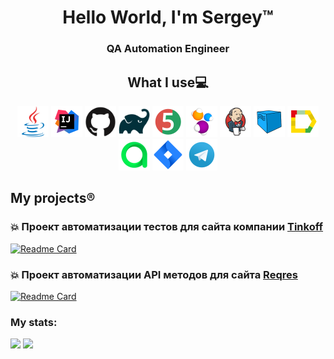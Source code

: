 <h1 align="center"> Hello World, I'm Sergey™️ </h1>
<h3 align="center"> QA Automation Engineer </h3>

<h2 align="center">  What I use💻</h2>
<p align="center">
<a href="https://www.java.com/"><img src="images/logo/Java.svg" width="50" height="50"/></a>
<a href="https://www.jetbrains.com/idea/"><img src="images/logo/Intelij_IDEA.svg" width="50" height="50"/></a>
<a href="https://www.github.com/"><img src="images/logo/Github.svg" width="50" height="50"/></a>
<a href="https://www.gradle.org/"><img src="images/logo/Gradle.svg" width="50" height="50"/></a>
<a href="https://www.junit.org/junit5/"><img src="images/logo/JUnit5.svg" width="50" height="50"/></a>
<a href="https://www.selenide.org/"><img src="images/logo/Selenide.svg" width="50" height="50"/></a>
<a href="https://www.jenkins.io/"><img src="images/logo/Jenkins.svg" width="50" height="50"/></a>
<a href="https://www.aerokube.com/selenoid/"><img src="images/logo/Selenoid.svg" width="50" height="50"/></a>
<a href="https://github.com/allure-framework/allure2"><img src="images/logo/Allure.svg" width="50" height="50"/></a>
<a href="https://www.qameta.io/"><img src="images/logo/AllureTestOps.svg" width="50" height="50"/></a>
<a href="https://www.atlassian.com/software/jira"><img src="images/logo/Jira.svg" width="50" height="50"/></a>
<a href="https://www.telegram.org/"><img src="images/logo/Telegram.svg" width="50" height="50"/></a>
</p>

## My projects®️

### 💥 Проект автоматизации тестов для сайта компании [Tinkoff](https://www.tinkoff.ru/)

[![Readme Card](https://github-readme-stats.vercel.app/api/pin/?username=Dramasha&repo=graduation_project)](https://github.com/Dramasha/graduation_project)

### 💥 Проект автоматизации API методов для сайта [Reqres](reqres.in)

[![Readme Card](https://github-readme-stats.vercel.app/api/pin/?username=Dramasha&repo=Rest-API-RestAssured)](https://github.com/Dramasha/Rest-API-RestAssured.git)

### My stats:

![](https://github-profile-summary-cards.vercel.app/api/cards/profile-details?username=Dramasha&theme=solarized_dark)
![](https://github-profile-summary-cards.vercel.app/api/cards/stats?username=Dramasha&theme=solarized_dark)
